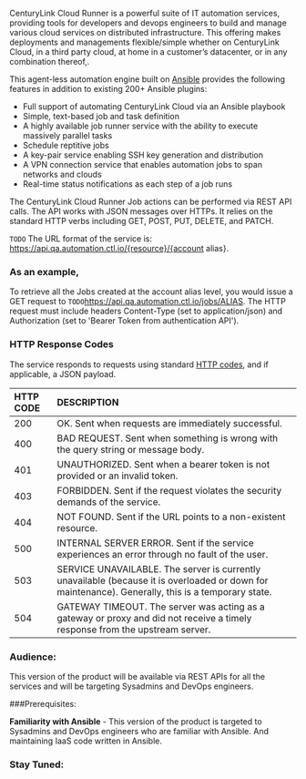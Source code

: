 CenturyLink Cloud Runner is a powerful suite of IT automation services, providing tools for developers and devops engineers to build and manage various cloud services on distributed infrastructure. This offering makes deployments and managements flexible/simple whether on CenturyLink Cloud, in a third party cloud, at home in a customer’s datacenter, or in any combination thereof,.

This agent-less automation engine built on [Ansible](https://docs.ansible.com/ansible/intro_installation.html) provides the following features in addition to existing 200+ Ansible plugins:

* Full support of automating CenturyLink Cloud via an Ansible playbook
* Simple, text-based job and task definition
* A highly available job runner service with the ability to execute massively parallel tasks
* Schedule reptitive jobs
* A key-pair service enabling SSH key generation and distribution
* A VPN connection service that enables automation jobs to span networks and clouds
* Real-time status notifications as each step of a job runs

The CenturyLink Cloud Runner Job actions can be performed via REST API calls. The API works with JSON messages over HTTPs. It relies on the standard HTTP verbs including GET, POST, PUT, DELETE, and PATCH.

`TODO` The URL format of the service is: https://api.qa.automation.ctl.io/{resource}/{account alias}. 

### As an example, 
To retrieve all the Jobs created at the account alias level, you would issue a GET request to `TODO`https://api.qa.automation.ctl.io/jobs/ALIAS. The HTTP request must include headers Content-Type (set to application/json) and Authorization (set to 'Bearer Token from authentication API').

### HTTP Response Codes

The service responds to requests using standard [HTTP codes](https://en.wikipedia.org/wiki/List_of_HTTP_status_codes), and if applicable, a JSON payload.

| HTTP CODE |	DESCRIPTION |
| :--- | :--- |
| 200 | OK. Sent when requests are immediately successful. |
| 400 | BAD REQUEST. Sent when something is wrong with the query string or message body. |
| 401 | UNAUTHORIZED. Sent when a bearer token is not provided or an invalid token. |
| 403 | FORBIDDEN. Sent if the request violates the security demands of the service. |
| 404 | NOT FOUND. Sent if the URL points to a non-existent resource. |
| 500 | INTERNAL SERVER ERROR. Sent if the service experiences an error through no fault of the user. |
| 503 | SERVICE UNAVAILABLE. The server is currently unavailable (because it is overloaded or down for maintenance). Generally, this is a temporary state. |
| 504 | GATEWAY TIMEOUT. The server was acting as a gateway or proxy and did not receive a timely response from the upstream server. |

### Audience:
This version of the product will be available via REST APIs for all the services and will be targeting Sysadmins and DevOps engineers.

###Prerequisites:

   **Familiarity with Ansible** - This version of the product is targeted to Sysadmins and DevOps engineers who are familiar with Ansible. And maintaining IaaS code written in Ansible.

### Stay Tuned: